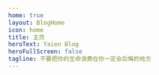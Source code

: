 ```yaml
---
home: true
layout: BlogHome
icon: home
title: 主页
heroText: Yaien Blog
heroFullScreen: false
tagline: 不要把你的生命浪费在你一定会后悔的地方
---
```

